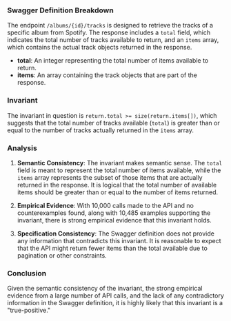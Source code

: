 ### Swagger Definition Breakdown

The endpoint `/albums/{id}/tracks` is designed to retrieve the tracks of a specific album from Spotify. The response includes a `total` field, which indicates the total number of tracks available to return, and an `items` array, which contains the actual track objects returned in the response.

- **total**: An integer representing the total number of items available to return.
- **items**: An array containing the track objects that are part of the response.

### Invariant

The invariant in question is `return.total >= size(return.items[])`, which suggests that the total number of tracks available (`total`) is greater than or equal to the number of tracks actually returned in the `items` array.

### Analysis

1. **Semantic Consistency**: The invariant makes semantic sense. The `total` field is meant to represent the total number of items available, while the `items` array represents the subset of those items that are actually returned in the response. It is logical that the total number of available items should be greater than or equal to the number of items returned.

2. **Empirical Evidence**: With 10,000 calls made to the API and no counterexamples found, along with 10,485 examples supporting the invariant, there is strong empirical evidence that this invariant holds.

3. **Specification Consistency**: The Swagger definition does not provide any information that contradicts this invariant. It is reasonable to expect that the API might return fewer items than the total available due to pagination or other constraints.

### Conclusion

Given the semantic consistency of the invariant, the strong empirical evidence from a large number of API calls, and the lack of any contradictory information in the Swagger definition, it is highly likely that this invariant is a "true-positive."
